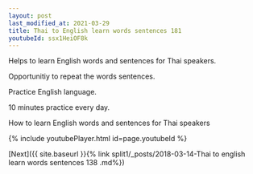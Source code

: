 ```yaml
---
layout: post
last_modified_at: 2021-03-29
title: Thai to English learn words sentences 181 
youtubeId: ssx1HeiOF8k
---
```

 
 
Helps to learn English words and sentences for Thai speakers.

Opportunitiy to repeat the words sentences. 

Practice English language. 
 
10 minutes practice every day. 
 
How to learn English words and sentences for Thai speakers 
 
{% include youtubePlayer.html id=page.youtubeId %}
 
 
[Next]({{ site.baseurl }}{% link  split1/_posts/2018-03-14-Thai to english learn words sentences 138 .md%})
 
